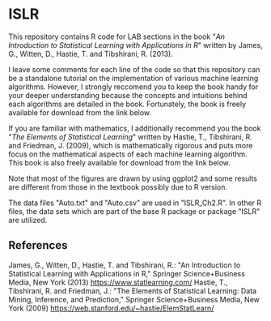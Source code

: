 # ISLR

This repository contains R code for LAB sections in the book "*An Introduction to Statistical Learning with Applications in R*" written by James, G., Witten, D., Hastie, T. and Tibshirani, R. (2013).

I leave some comments for each line of the code so that this repository can be a standalone tutorial on the implementation of various machine learning algorithms.
However, I strongly reccomend you to keep the book handy for your deeper understanding because the concepts and intuitions behind each algorithms are detailed in the book.
Fortunately, the book is freely available for download from the link below.

If you are familiar with mathematics, I additionally recommend you the book "*The Elements of Statistical Learning*" written by Hastie, T., Tibshirani, R. and Friedman, J. (2009), which is mathematically rigorous and puts more focus on the mathematical aspects of each machine learning algorithm.
This book is also freely available for download from the link below.

Note that most of the figures are drawn by using ggplot2 and some results are different from those in the textbook possibly due to R version. 

The data files "Auto.txt" and "Auto.csv" are used in "ISLR_Ch2.R". 
In other R files, the data sets which are part of the base R package or package "ISLR" are utilized.

## References

James, G., Witten, D., Hastie, T. and Tibshirani, R.: "An Introduction to Statistical Learning with Applications in R," Springer Science+Business Media, New York (2013) https://www.statlearning.com/
Hastie, T., Tibshirani, R. and Friedman, J.: "The Elements of Statistical Learning: Data Mining, Inference, and Prediction," Springer Science+Business Media, New York (2009)
https://web.stanford.edu/~hastie/ElemStatLearn/
